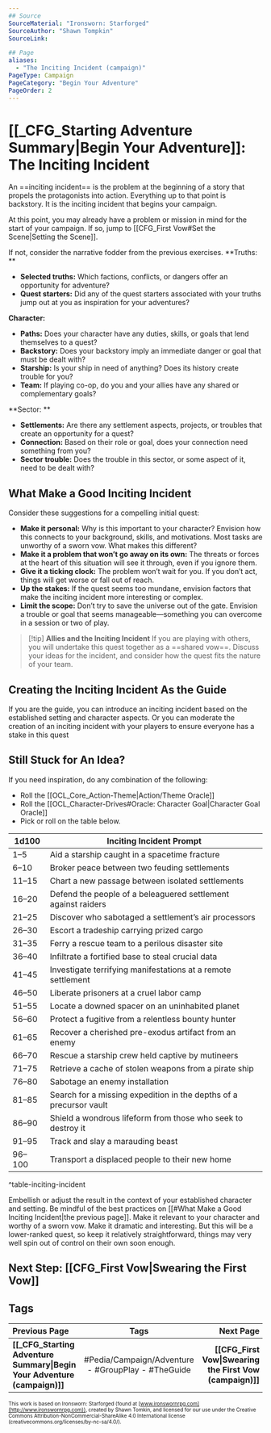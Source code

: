 ```yaml
---
## Source
SourceMaterial: "Ironsworn: Starforged"
SourceAuthor: "Shawn Tompkin"
SourceLink: 

## Page
aliases:
  - "The Inciting Incident (campaign)"
PageType: Campaign
PageCategory: "Begin Your Adventure"
PageOrder: 2
---
```

# [[_CFG_Starting Adventure Summary|Begin Your Adventure]]: The Inciting Incident
An ==inciting incident== is the problem at the beginning of a story that propels the protagonists into action. Everything up to that point is backstory. It is the inciting incident that begins your campaign.

At this point, you may already have a problem or mission in mind for the start of your campaign. If so, jump to [[CFG_First Vow#Set the Scene|Setting the Scene]].

If not, consider the narrative fodder from the previous exercises. 
**Truths: **
- **Selected truths:** Which factions, conflicts, or dangers offer an opportunity for adventure? 
- **Quest starters:** Did any of the quest starters associated with your truths jump out at you as inspiration for your adventures? 

**Character:** 
- **Paths:** Does your character have any duties, skills, or goals that lend themselves to a quest? 
- **Backstory:** Does your backstory imply an immediate danger or goal that must be dealt with? 
- **Starship:** Is your ship in need of anything? Does its history create trouble for you? 
- **Team:** If playing co-op, do you and your allies have any shared or complementary goals? 

**Sector: **
- **Settlements:** Are there any settlement aspects, projects, or troubles that create an opportunity for a quest?
- **Connection:** Based on their role or goal, does your connection need something from you? 
- **Sector trouble:** Does the trouble in this sector, or some aspect of it, need to be dealt with?

## What Make a Good Inciting Incident
Consider these suggestions for a compelling initial quest: 
- **Make it personal:** Why is this important to your character? Envision how this connects to your background, skills, and motivations. Most tasks are unworthy of a sworn vow. What makes this different? 
- **Make it a problem that won’t go away on its own:** The threats or forces at the heart of this situation will see it through, even if you ignore them. 
- **Give it a ticking clock:** The problem won’t wait for you. If you don’t act, things will get worse or fall out of reach. 
- **Up the stakes:** If the quest seems too mundane, envision factors that make the inciting incident more interesting or complex. 
- **Limit the scope:** Don’t try to save the universe out of the gate. Envision a trouble or goal that seems manageable—something you can overcome in a session or two of play. 

> [!tip] **Allies and the Inciting Incident**
> If you are playing with others, you will undertake this quest together as a ==shared vow==. Discuss your ideas for the incident, and consider how the quest fits the nature of your team. 

## Creating the Inciting Incident As the Guide
If you are the guide, you can introduce an inciting incident based on the established setting and character aspects. Or you can moderate the creation of an inciting incident with your players to ensure everyone has a stake in this quest

## Still Stuck for An Idea?
If you need inspiration, do any combination of the following: 
- Roll the [[OCL_Core_Action-Theme|Action/Theme Oracle]]
- Roll the [[OCL_Character-Drives#Oracle: Character Goal|Character Goal Oracle]]
- Pick or roll on the table below.

| 1d100 | Inciting Incident Prompt |
| --- | --- |
| 1–5  | Aid a starship caught in a spacetime fracture |
| 6–10 | Broker peace between two feuding settlements |
| 11–15 | Chart a new passage between isolated settlements |
| 16–20 | Defend the people of a beleaguered settlement against raiders |
| 21–25 | Discover who sabotaged a settlement’s air processors |
| 26–30 | Escort a tradeship carrying prized cargo |
| 31–35 | Ferry a rescue team to a perilous disaster site |
| 36–40 | Infiltrate a fortified base to steal crucial data |
| 41–45 | Investigate terrifying manifestations at a remote settlement |
| 46–50 | Liberate prisoners at a cruel labor camp |
| 51–55 | Locate a downed spacer on an uninhabited planet |
| 56–60 | Protect a fugitive from a relentless bounty hunter |
| 61–65 | Recover a cherished pre-exodus artifact from an enemy |
| 66–70 | Rescue a starship crew held captive by mutineers |
| 71–75 | Retrieve a cache of stolen weapons from a pirate ship |
| 76–80 | Sabotage an enemy installation |
| 81–85 | Search for a missing expedition in the depths of a precursor vault |
| 86–90 | Shield a wondrous lifeform from those who seek to destroy it |
| 91–95 | Track and slay a marauding beast |
| 96–100 | Transport a displaced people to their new home |
^table-inciting-incident

Embellish or adjust the result in the context of your established character and setting. Be mindful of the best practices on [[#What Make a Good Inciting Incident|the previous page]]. Make it relevant to your character and worthy of a sworn vow. Make it dramatic and interesting. But this will be a lower-ranked quest, so keep it relatively straightforward, things may very well spin out of control on their own soon enough.

## Next Step: [[CFG_First Vow|Swearing the First Vow]]

## Tags
| Previous Page | Tags | Next Page |
|:--- |:---:| ---:|
| **[[_CFG_Starting Adventure Summary\|Begin Your Adventure (campaign)]]** | #Pedia/Campaign/Adventure - #GroupPlay  - #TheGuide | **[[CFG_First Vow\|Swearing the First Vow (campaign)]]** |

<font size=-2>This work is based on Ironsworn: Starforged (found at [www.ironswornrpg.com](http://www.ironswornrpg.com)), created by Shawn Tomkin, and licensed for our use under the Creative Commons Attribution-NonCommercial-ShareAlike 4.0 International license  (creativecommons.org/licenses/by-nc-sa/4.0/).</font>